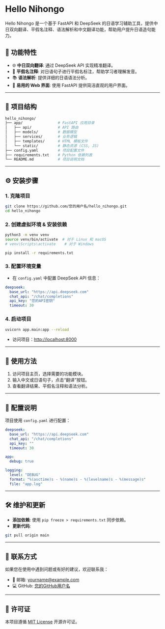 # Hello Nihongo

Hello Nihongo 是一个基于 FastAPI 和 DeepSeek 的日语学习辅助工具，提供中日双向翻译、平假名注释、语法解析和中文翻译功能，帮助用户提升日语造句能力。

## 📑 功能特性

- 🌐 **中日双向翻译**: 通过 DeepSeek API 实现精准翻译。
- 📝 **平假名注释**: 对日语句子进行平假名标注，帮助学习者理解发音。
- 📚 **语法解析**: 提供详细的日语语法分析。
- 🚀 **易用的 Web 界面**: 使用 FastAPI 提供简洁直观的用户界面。

---

## 📂 项目结构

```bash
hello_nihongo/
├── app/                # FastAPI 应用目录
│   ├── api/            # API 路由
│   ├── models/         # 数据模型
│   ├── services/       # 业务逻辑
│   ├── templates/      # HTML 模板文件
│   └── static/         # 静态资源 (CSS, JS)
├── config.yaml         # 项目配置文件
├── requirements.txt    # Python 依赖列表
└── README.md           # 项目说明文档
```

---

## ⚙️ 安装步骤

### 1. 克隆项目

```bash
git clone https://github.com/您的用户名/hello_nihongo.git
cd hello_nihongo
```

### 2. 创建虚拟环境 & 安装依赖

```bash
python3 -m venv venv
source venv/bin/activate  # 对于 Linux 和 macOS
# venv\Scripts\activate    # 对于 Windows

pip install -r requirements.txt
```

### 3. 配置环境变量

- 在 `config.yaml` 中配置 DeepSeek API 信息：

```yaml
deepseek:
  base_url: "https://api.deepseek.com"
  chat_api: "/chat/completions"
  api_key: "您的API密钥"
  timeout: 30
```

### 4. 启动项目

```bash
uvicorn app.main:app --reload
```

- 访问项目：[http://localhost:8000](http://localhost:8000)

---

## 🚀 使用方法

1. 访问项目主页，选择需要的功能模块。
2. 输入中文或日语句子，点击“翻译”按钮。
3. 查看翻译结果、平假名注释和语法分析。

---

## 📃 配置说明

项目使用 `config.yaml` 进行配置：

```yaml
deepseek:
  base_url: "https://api.deepseek.com"
  chat_api: "/chat/completions"
  api_key: ""
  timeout: 30

app:
  debug: true

logging:
  level: "DEBUG"
  format: "%(asctime)s - %(name)s - %(levelname)s - %(message)s"
  file: "app.log"
```

---

## 🛠️ 维护和更新

- **添加依赖**: 使用 `pip freeze > requirements.txt` 同步依赖。
- **更新代码**:

```bash
git pull origin main
```

---

## 📧 联系方式

如果您在使用中遇到问题或有好的建议，欢迎联系我：

- 📧 邮箱: yourname@example.com
- 💻 GitHub: [您的GitHub用户名](https://github.com/您的GitHub用户名)

---

## 📜 许可证

本项目遵循 [MIT License](LICENSE) 开源许可证。